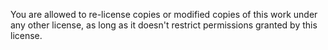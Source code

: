 You are allowed to re-license copies or modified copies of this work under any other license, as long as it doesn't restrict permissions granted by this license.
